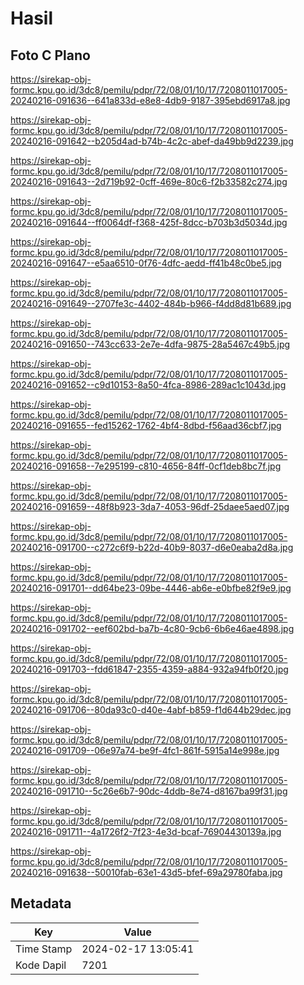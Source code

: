 # Hasil

## Foto C Plano

https://sirekap-obj-formc.kpu.go.id/3dc8/pemilu/pdpr/72/08/01/10/17/7208011017005-20240216-091636--641a833d-e8e8-4db9-9187-395ebd6917a8.jpg

https://sirekap-obj-formc.kpu.go.id/3dc8/pemilu/pdpr/72/08/01/10/17/7208011017005-20240216-091642--b205d4ad-b74b-4c2c-abef-da49bb9d2239.jpg

https://sirekap-obj-formc.kpu.go.id/3dc8/pemilu/pdpr/72/08/01/10/17/7208011017005-20240216-091643--2d719b92-0cff-469e-80c6-f2b33582c274.jpg

https://sirekap-obj-formc.kpu.go.id/3dc8/pemilu/pdpr/72/08/01/10/17/7208011017005-20240216-091644--ff0064df-f368-425f-8dcc-b703b3d5034d.jpg

https://sirekap-obj-formc.kpu.go.id/3dc8/pemilu/pdpr/72/08/01/10/17/7208011017005-20240216-091647--e5aa6510-0f76-4dfc-aedd-ff41b48c0be5.jpg

https://sirekap-obj-formc.kpu.go.id/3dc8/pemilu/pdpr/72/08/01/10/17/7208011017005-20240216-091649--2707fe3c-4402-484b-b966-f4dd8d81b689.jpg

https://sirekap-obj-formc.kpu.go.id/3dc8/pemilu/pdpr/72/08/01/10/17/7208011017005-20240216-091650--743cc633-2e7e-4dfa-9875-28a5467c49b5.jpg

https://sirekap-obj-formc.kpu.go.id/3dc8/pemilu/pdpr/72/08/01/10/17/7208011017005-20240216-091652--c9d10153-8a50-4fca-8986-289ac1c1043d.jpg

https://sirekap-obj-formc.kpu.go.id/3dc8/pemilu/pdpr/72/08/01/10/17/7208011017005-20240216-091655--fed15262-1762-4bf4-8dbd-f56aad36cbf7.jpg

https://sirekap-obj-formc.kpu.go.id/3dc8/pemilu/pdpr/72/08/01/10/17/7208011017005-20240216-091658--7e295199-c810-4656-84ff-0cf1deb8bc7f.jpg

https://sirekap-obj-formc.kpu.go.id/3dc8/pemilu/pdpr/72/08/01/10/17/7208011017005-20240216-091659--48f8b923-3da7-4053-96df-25daee5aed07.jpg

https://sirekap-obj-formc.kpu.go.id/3dc8/pemilu/pdpr/72/08/01/10/17/7208011017005-20240216-091700--c272c6f9-b22d-40b9-8037-d6e0eaba2d8a.jpg

https://sirekap-obj-formc.kpu.go.id/3dc8/pemilu/pdpr/72/08/01/10/17/7208011017005-20240216-091701--dd64be23-09be-4446-ab6e-e0bfbe82f9e9.jpg

https://sirekap-obj-formc.kpu.go.id/3dc8/pemilu/pdpr/72/08/01/10/17/7208011017005-20240216-091702--eef602bd-ba7b-4c80-9cb6-6b6e46ae4898.jpg

https://sirekap-obj-formc.kpu.go.id/3dc8/pemilu/pdpr/72/08/01/10/17/7208011017005-20240216-091703--fdd61847-2355-4359-a884-932a94fb0f20.jpg

https://sirekap-obj-formc.kpu.go.id/3dc8/pemilu/pdpr/72/08/01/10/17/7208011017005-20240216-091706--80da93c0-d40e-4abf-b859-f1d644b29dec.jpg

https://sirekap-obj-formc.kpu.go.id/3dc8/pemilu/pdpr/72/08/01/10/17/7208011017005-20240216-091709--06e97a74-be9f-4fc1-861f-5915a14e998e.jpg

https://sirekap-obj-formc.kpu.go.id/3dc8/pemilu/pdpr/72/08/01/10/17/7208011017005-20240216-091710--5c26e6b7-90dc-4ddb-8e74-d8167ba99f31.jpg

https://sirekap-obj-formc.kpu.go.id/3dc8/pemilu/pdpr/72/08/01/10/17/7208011017005-20240216-091711--4a1726f2-7f23-4e3d-bcaf-76904430139a.jpg

https://sirekap-obj-formc.kpu.go.id/3dc8/pemilu/pdpr/72/08/01/10/17/7208011017005-20240216-091638--50010fab-63e1-43d5-bfef-69a29780faba.jpg


## Metadata

| Key        | Value               |
| ---------- | ------------------- |
| Time Stamp | 2024-02-17 13:05:41 |
| Kode Dapil | 7201                |



